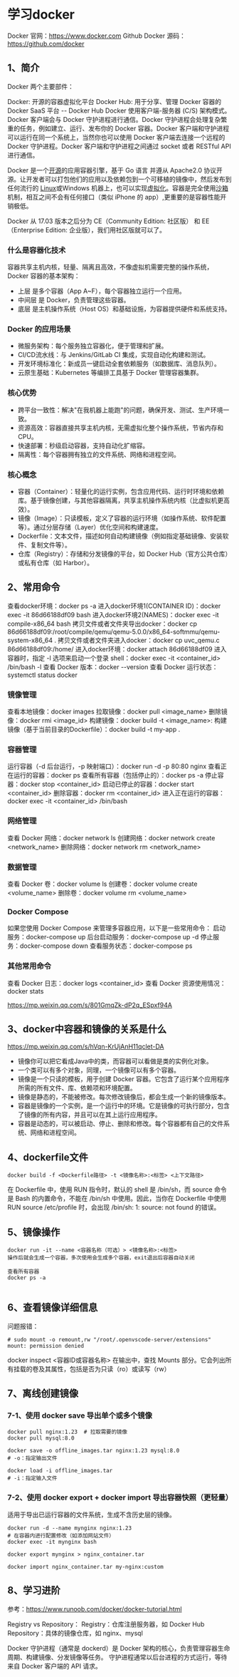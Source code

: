 # 学习docker
Docker 官网：https://www.docker.com
Github Docker 源码：https://github.com/docker

## 1、简介
Docker 两个主要部件：

Docker: 开源的容器虚拟化平台
Docker Hub: 用于分享、管理 Docker 容器的 Docker SaaS 平台 -- Docker Hub
Docker 使用客户端-服务器 (C/S) 架构模式。Docker 客户端会与 Docker 守护进程进行通信。Docker 守护进程会处理复杂繁重的任务，例如建立、运行、发布你的 Docker 容器。Docker 客户端和守护进程可以运行在同一个系统上，当然你也可以使用 Docker 客户端去连接一个远程的 Docker 守护进程。Docker 客户端和守护进程之间通过 socket 或者 RESTful API 进行通信。

Docker 是一个[开源](https://baike.baidu.com/item/开源/246339)的应用容器引擎，基于 Go 语言 并遵从 Apache2.0 协议开源。让开发者可以打包他们的应用以及依赖包到一个可移植的镜像中，然后发布到任何流行的 [Linux](https://baike.baidu.com/item/Linux)或Windows 机器上，也可以实现[虚拟化](https://baike.baidu.com/item/虚拟化/547949)。容器是完全使用[沙箱](https://baike.baidu.com/item/沙箱/393318)机制，相互之间不会有任何接口（类似 iPhone 的 app）,更重要的是容器性能开销极低。

Docker 从 17.03 版本之后分为 CE（Community Edition: 社区版） 和 EE（Enterprise Edition: 企业版），我们用社区版就可以了。

### 什么是容器化技术
容器共享主机内核，轻量、隔离且高效，不像虚拟机需要完整的操作系统，Docker 容器的基本架构：
- 上层 是多个容器（App A~F），每个容器独立运行一个应用。
- 中间层 是 Docker，负责管理这些容器。
- 底层 是主机操作系统（Host OS）和基础设施，为容器提供硬件和系统支持。

### Docker 的应用场景
- 微服务架构：每个服务独立容器化，便于管理和扩展。
- CI/CD流水线：与 Jenkins/GitLab CI 集成，实现自动化构建和测试。
- 开发环境标准化：新成员一键启动全套依赖服务（如数据库、消息队列）。
- 云原生基础：Kubernetes 等编排工具基于 Docker 管理容器集群。

### 核心优势
- 跨平台一致性：解决"在我机器上能跑"的问题，确保开发、测试、生产环境一致。
- 资源高效：容器直接共享主机内核，无需虚拟化整个操作系统，节省内存和 CPU。
- 快速部署：秒级启动容器，支持自动化扩缩容。
- 隔离性：每个容器拥有独立的文件系统、网络和进程空间。

### 核心概念
- 容器（Container）：轻量化的运行实例，包含应用代码、运行时环境和依赖库。基于镜像创建，与其他容器隔离，共享主机操作系统内核（比虚拟机更高效）。
- 镜像（Image）：只读模板，定义了容器的运行环境（如操作系统、软件配置等）。通过分层存储（Layer）优化空间和构建速度。
- Dockerfile：文本文件，描述如何自动构建镜像（例如指定基础镜像、安装软件、复制文件等）。
- 仓库（Registry）：存储和分发镜像的平台，如 Docker Hub（官方公共仓库）或私有仓库（如 Harbor）。

## 2、常用命令
查看docker环境：docker ps -a
进入docker环境1(CONTAINER ID)：docker exec -it 86d66188df09 bash
进入docker环境2(NAMES)：docker exec -it compile-x86_64 bash
拷贝文件或者文件夹导出docker：docker cp 86d66188df09:/root/compile/qemu/qemu-5.0.0/x86_64-softmmu/qemu-system-x86_64 .
拷贝文件或者文件夹进入docker：docker cp uvc_qemu.c 86d66188df09:/home/
进入docker环境：docker attach 86d66188df09
进入容器时，指定 -l 选项来启动一个登录 shell：docker exec -it <container_id> /bin/bash -l
查看 Docker 版本：docker --version
查看 Docker 运行状态：systemctl status docker

### 镜像管理
查看本地镜像：docker images
拉取镜像：docker pull <image_name>
删除镜像：docker rmi <image_id>
构建镜像：docker build -t <image_name>:<tag> <path>
构建镜像（基于当前目录的Dockerfile）：docker build -t my-app .

### 容器管理
运行容器（-d 后台运行，-p 映射端口）：docker run -d -p 80:80 nginx
查看正在运行的容器：docker ps
查看所有容器（包括停止的）：docker ps -a
停止容器：docker stop <container_id>
启动已停止的容器：docker start <container_id>
删除容器：docker rm <container_id>
进入正在运行的容器：docker exec -it <container_id> /bin/bash

### 网络管理
查看 Docker 网络：docker network ls
创建网络：docker network create <network_name>
删除网络：docker network rm <network_name>

### 数据管理
查看 Docker 卷：docker volume ls
创建卷：docker volume create <volume_name>
删除卷：docker volume rm <volume_name>

### Docker Compose
如果您使用 Docker Compose 来管理多容器应用，以下是一些常用命令：
启动服务：docker-compose up
后台启动服务：docker-compose up -d
停止服务：docker-compose down
查看服务状态：docker-compose ps

### 其他常用命令
查看 Docker 日志：docker logs <container_id>
查看 Docker 资源使用情况：docker stats

https://mp.weixin.qq.com/s/801GmqZk-dP2q_ESpxf94A

## 3、docker中容器和镜像的关系是什么
https://mp.weixin.qq.com/s/hVqn-KrUjAnH11qclet-DA

- 镜像你可以把它看成Java中的类，而容器可以看做是类的实例化对象。
- 一个类可以有多个对象，同理，一个镜像可以有多个容器。
- 镜像是一个只读的模板，用于创建 Docker 容器。它包含了运行某个应用程序所需的所有文件、库、依赖项和环境配置。
- 镜像是静态的，不能被修改。每次修改镜像后，都会生成一个新的镜像版本。
- 容器是镜像的一个实例，是一个运行中的环境。它是镜像的可执行部分，包含了镜像的所有内容，并且可以在其上运行应用程序。
- 容器是动态的，可以被启动、停止、删除和修改。每个容器都有自己的文件系统、网络和进程空间。

## 4、dockerfile文件
```
docker build -f <Dockerfile路径> -t <镜像名称>:<标签> <上下文路径>
```
在 Dockerfile 中，使用 RUN 指令时，默认的 shell 是 /bin/sh，而 source 命令是 Bash 的内置命令，不能在 /bin/sh 中使用。因此，当你在 Dockerfile 中使用 RUN source /etc/profile 时，会出现 /bin/sh: 1: source: not found 的错误。

## 5、镜像操作
```
docker run -it --name <容器名称（可选）> <镜像名称>:<标签>
操作后就会生成一个容器，多次使用会生成多个容器，exit退出后容器自动关闭

查看所有容器
docker ps -a


```

## 6、查看镜像详细信息
问题报错：
```
# sudo mount -o remount,rw "/root/.openvscode-server/extensions"
mount: permission denied
```

docker inspect <容器ID或容器名称>
在输出中，查找 Mounts 部分。它会列出所有挂载的卷及其属性，包括是否为只读（ro）或读写（rw）

## 7、离线创建镜像

### 7-1、使用 docker save 导出单个或多个镜像
```
docker pull nginx:1.23  # 拉取需要的镜像
docker pull mysql:8.0

docker save -o offline_images.tar nginx:1.23 mysql:8.0
# -o：指定输出文件

docker load -i offline_images.tar
# -i：指定输入文件
```

### 7-2、使用 docker export + docker import 导出容器快照（更轻量）
适用于导出已运行容器的文件系统，生成不含历史层的镜像。
```
docker run -d --name mynginx nginx:1.23
# 在容器内进行配置修改（如添加网站文件）
docker exec -it mynginx bash

docker export mynginx > nginx_container.tar

docker import nginx_container.tar my-nginx:custom
```

## 8、学习进阶
参考：https://www.runoob.com/docker/docker-tutorial.html

Registry vs Repository：
Registry：仓库注册服务器，如 Docker Hub
Repository：具体的镜像仓库，如 nginx、mysql

Docker 守护进程（通常是 dockerd）是 Docker 架构的核心，负责管理容器生命周期、构建镜像、分发镜像等任务。
守护进程通常以后台进程的方式运行，等待来自 Docker 客户端的 API 请求。

